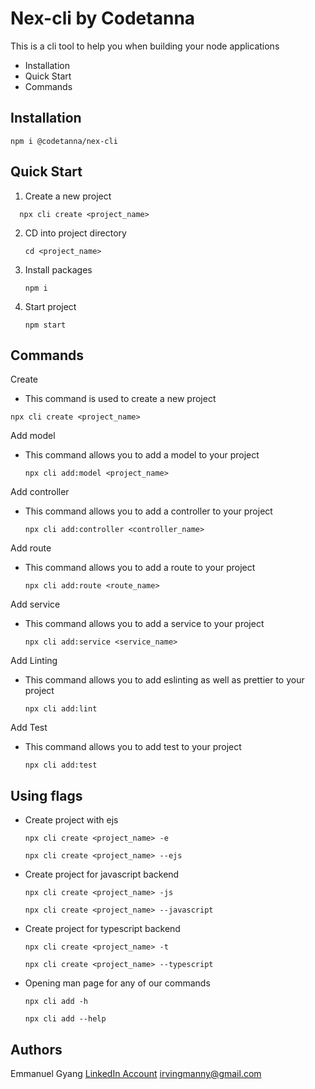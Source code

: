 # Nex-cli by Codetanna

This is a cli tool to help you when building your node applications

* Installation
* Quick Start
* Commands

## Installation

```
npm i @codetanna/nex-cli
```

## Quick Start

1. Create a new project

```
  npx cli create <project_name>
```

2. CD into project directory

   ```
   cd <project_name>
   ```
3. Install packages

   ```
   npm i
   ```
4. Start project

   ```
   npm start
   ```

## Commands

Create

* This command is used to create a new project

```
npx cli create <project_name>
```

Add model

* This command allows you to add a model to your project

  ```
  npx cli add:model <project_name>

  ```

Add controller

* This command allows you  to add a controller to your project

  ```
  npx cli add:controller <controller_name>
  ```

Add route

* This command allows you to add a route to your project

  ```
  npx cli add:route <route_name>
  ```

Add service

* This command allows you to add a service to your project

  ```
  npx cli add:service <service_name>
  ```

Add Linting

* This command allows you to add eslinting as well as prettier to your project

  ```
  npx cli add:lint
  ```

Add Test

* This command allows you to add test to your project

  ```
  npx cli add:test
  ```

## Using flags

* Create project with ejs

  ```
  npx cli create <project_name> -e
  ```
  ```
  npx cli create <project_name> --ejs
  ```

* Create project for javascript backend 

  ```
  npx cli create <project_name> -js
  ```
  ```
  npx cli create <project_name> --javascript
  ```

* Create project for typescript backend 
  ```
  npx cli create <project_name> -t
  ```
  ```
  npx cli create <project_name> --typescript
  ```

* Opening man page for any of our commands
  ```
  npx cli add -h
  ```
  ```
  npx cli add --help
  ```

## Authors

Emmanuel Gyang [LinkedIn Account](https://www.linkedin.com/in/emmanuel-gyang/) <irvingmanny@gmail.com>
